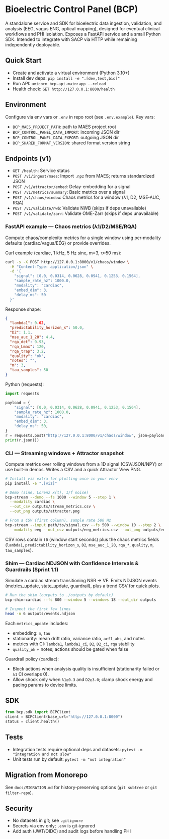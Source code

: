 # Bioelectric Control Panel (BCP)

A standalone service and SDK for bioelectric data ingestion, validation, and analysis (EEG, vagus ENG, optical mapping), designed for eventual clinical workflows and PHI isolation. Exposes a FastAPI service and a small Python SDK. Intended to integrate with SACP via HTTP while remaining independently deployable.

## Quick Start

- Create and activate a virtual environment (Python 3.10+)
- Install dev deps: `pip install -e ".[dev,test,bio]"`
- Run API: `uvicorn bcp.api.main:app --reload`
- Health check: `GET http://127.0.0.1:8000/health`

## Environment

Configure via env vars or `.env` in repo root (see `.env.example`). Key vars:

- `BCP_MAES_PROJECT_PATH`: path to MAES project root
- `BCP_CONTROL_PANEL_DATA_IMPORT`: incoming JSON dir
- `BCP_CONTROL_PANEL_DATA_EXPORT`: outgoing JSON dir
- `BCP_SHARED_FORMAT_VERSION`: shared format version string

## Endpoints (v1)

- `GET /health`: Service status
- `POST /v1/ingest/maes`: Import `.npz` from MAES; returns standardized JSON
- `POST /v1/attractor/embed`: Delay-embedding for a signal
- `POST /v1/metrics/summary`: Basic metrics over a signal
- `POST /v1/chaos/window`: Chaos metrics for a window (λ1, D2, MSE‑AUC, RQA)
- `POST /v1/validate/nwb`: Validate NWB (skips if deps unavailable)
- `POST /v1/validate/zarr`: Validate OME-Zarr (skips if deps unavailable)

### FastAPI example — Chaos metrics (λ1/D2/MSE/RQA)

Compute chaos/complexity metrics for a single window using per‑modality defaults (cardiac/vagus/EEG) or provide overrides.

Curl example (cardiac, 1 kHz, 5 Hz sine, m=3, τ≈50 ms):

```bash
curl -s -X POST http://127.0.0.1:8000/v1/chaos/window \
  -H "Content-Type: application/json" \
  -d '{
    "signal": [0.0, 0.0314, 0.0628, 0.0941, 0.1253, 0.1564],
    "sample_rate_hz": 1000.0,
    "modality": "cardiac",
    "embed_dim": 3,
    "delay_ms": 50
  }'
```

Response shape:

```json
{
  "lambda1": 0.02,
  "predictability_horizon_s": 50.0,
  "D2": 1.1,
  "mse_auc_1_20": 4.4,
  "rqa_det": 0.93,
  "rqa_Lmax": 120,
  "rqa_trap": 3.2,
  "quality": "ok",
  "notes": "",
  "m": 3,
  "tau_samples": 50
}
```

Python (requests):

```python
import requests

payload = {
    "signal": [0.0, 0.0314, 0.0628, 0.0941, 0.1253, 0.1564],
    "sample_rate_hz": 1000.0,
    "modality": "cardiac",
    "embed_dim": 3,
    "delay_ms": 50,
}
r = requests.post("http://127.0.0.1:8000/v1/chaos/window", json=payload)
print(r.json())
```

### CLI — Streaming windows + Attractor snapshot

Compute metrics over rolling windows from a 1D signal (CSV/JSON/NPY) or use built‑in demos. Writes a CSV and a quick Attractor View PNG.

```bash
# Install viz extra for plotting once in your venv
pip install -e ".[viz]"

# Demo (sine, Lorenz x(t), 1/f noise)
bcp-stream --demo --fs 1000 --window 5 --step 1 \
  --modality cardiac \
  --out_csv outputs/stream_metrics.csv \
  --out_png outputs/attractor.png

# From a CSV (first column), sample rate 500 Hz
bcp-stream --input path/to/signal.csv --fs 500 --window 10 --step 2 \
  --modality eeg --out_csv outputs/eeg_metrics.csv --out_png outputs/eeg_attractor.png
```

CSV rows contain `t0` (window start seconds) plus the chaos metrics fields (`lambda1`, `predictability_horizon_s`, `D2`, `mse_auc_1_20`, `rqa_*`, `quality`, `m`, `tau_samples`).

### Shim — Cardiac NDJSON with Confidence Intervals & Guardrails (Sprint 1.1)

Simulate a cardiac stream transitioning NSR → VF. Emits NDJSON events (metrics_update, state_update, guardrail), plus a trend CSV for quick plots.

```bash
# Run the shim (outputs to ./outputs by default)
bcp-shim-cardiac --fs 800 --window 5 --windows 18 --out_dir outputs

# Inspect the first few lines
head -n 6 outputs/events.ndjson
```

Each `metrics_update` includes:
- embedding: `m`, `tau`
- stationarity: mean drift ratio, variance ratio, `acf1_abs`, and notes
- metrics with CI: `lambda1`, `lambda1_ci`, `D2`, `D2_ci`, `rqa` stability
- `quality_ok` + notes; actions should be gated when false

Guardrail policy (cardiac):
- Block actions when analysis quality is insufficient (stationarity failed or `λ1` CI overlaps 0).
- Allow shock only when `λ1≥0.3` and `D2≥3.0`; clamp shock energy and pacing params to device limits.

## SDK

```python
from bcp.sdk import BCPClient
client = BCPClient(base_url="http://127.0.0.1:8000")
status = client.health()
```

## Tests

- Integration tests require optional deps and datasets: `pytest -m "integration and not slow"`
- Unit tests run by default: `pytest -m "not integration"`

## Migration from Monorepo

See `docs/MIGRATION.md` for history-preserving options (`git subtree` or `git filter-repo`).

## Security

- No datasets in git; see `.gitignore`
- Secrets via env only; `.env` is git-ignored
- Add auth (JWT/OIDC) and audit logs before handling PHI
